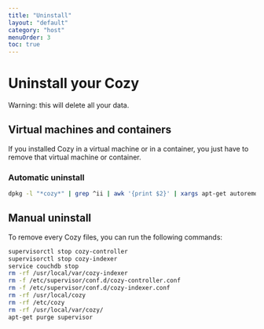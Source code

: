 ```yaml
---
title: "Uninstall"
layout: "default"
category: "host"
menuOrder: 3
toc: true
---
```


# Uninstall your Cozy
Warning: this will delete all your data.

## Virtual machines and containers

If you installed Cozy in a virtual machine or in a container, you just have
to remove that virtual machine or container.


### Automatic uninstall

```bash
dpkg -l "*cozy*" | grep ^ii | awk '{print $2}' | xargs apt-get autoremove --purge -y
```


## Manual uninstall

To remove every Cozy files, you can run the following commands:

```bash
supervisorctl stop cozy-controller
supervisorctl stop cozy-indexer
service couchdb stop
rm -rf /usr/local/var/cozy-indexer
rm -f /etc/supervisor/conf.d/cozy-controller.conf
rm -f /etc/supervisor/conf.d/cozy-indexer.conf
rm -rf /usr/local/cozy
rm -rf /etc/cozy
rm -rf /usr/local/var/cozy/
apt-get purge supervisor
```
